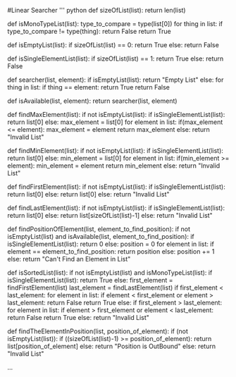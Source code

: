 #Linear Searcher
''' python
def sizeOfList(list):
    return len(list)

def isMonoTypeList(list):
    type_to_compare = type(list[0])
    for thing in list:
        if type_to_compare != type(thing):
            return False
    return True

def isEmptyList(list):
    if sizeOfList(list) == 0:
        return True
    else:
        return False

def isSingleElementList(list):
    if sizeOfList(list) == 1:
        return True
    else:
        return False

def searcher(list, element):
    if isEmptyList(list):
       return "Empty List"
    else:
        for thing in list:
          if thing == element:
            return True
        return False   

def isAvailable(list, element):
    return searcher(list, element)

def findMaxElement(list):
    if not isEmptyList(list):
       if isSingleElementList(list):
          return list[0]
       else:
            max_element = list[0]
            for element in list:
                if(max_element <= element):
                  max_element = element
            return max_element
    else:
        return "Invalid List"

def findMinElement(list):
    if not isEmptyList(list):
       if isSingleElementList(list):
          return list[0]
       else:
            min_element = list[0]
            for element in list:
                if(min_element >= element):
                  min_element = element
            return min_element
    else:
        return "Invalid List"

def findFirstElement(list):
    if not isEmptyList(list):
       if isSingleElementList(list):
          return list[0]
       else:
            return list[0]
    else:
        return "Invalid List"

def findLastElement(list):
    if not isEmptyList(list):
       if isSingleElementList(list):
          return list[0]
       else:
            return list[sizeOfList(list)-1]
    else:
        return "Invalid List"

def findPositionOfElement(list, element_to_find_position):
    if not isEmptyList(list)  and isAvailable(list, element_to_find_position):
       if isSingleElementList(list):
          return 0
       else:
            position = 0
            for element in list:
                if element == element_to_find_position:
                   return position
                else:
                   position += 1
    else:
        return "Can't Find an Element in List"

def isSortedList(list):
    if not isEmptyList(list) and isMonoTypeList(list):
       if isSingleElementList(list):
          return True
       else:
            first_element = findFirstElement(list)
            last_element = findLastElement(list)
            if first_element < last_element:
               for element in list:
                   if element < first_element or element > last_element:
                      return False
               return True
            else:
                 if first_element > last_element:
                    for element in list:
                       if element > first_element or element < last_element:
                          return False
                    return True
    else:
        return "Invalid List"

def findTheElementInPosition(list, position_of_element):
    if (not isEmptyList(list)):
       if ((sizeOfList(list)-1) >= position_of_element):
           return list[position_of_element]
       else:
           return "Position is OutBound"
    else:
        return "Invalid List"
            
...

